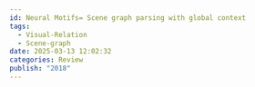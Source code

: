 ```yaml
---
id: Neural Motifs= Scene graph parsing with global context
tags:
  - Visual-Relation
  - Scene-graph
date: 2025-03-13 12:02:32
categories: Review
publish: "2018"
---
```

